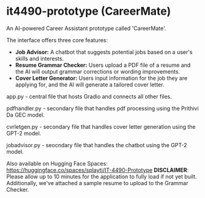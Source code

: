 # it4490-prototype (CareerMate)
An AI-powered Career Assistant prototype called 'CareerMate'.

The interface offers three core features:
- **Job Advisor:** A chatbot that suggests potential jobs based on a user's skills and interests.
- **Resume Grammar Checker:** Users upload a PDF file of a resume and the AI will output grammar corrections or wording improvements.
- **Cover Letter Generator:** Users input information for the job they are applying for, and the AI will generate a tailored cover letter.

app.py - central file that hosts Gradio and connects all other files.

pdfhandler.py - secondary file that handles pdf processing using the Prithivi Da GEC model.

cvrletgen.py - secondary file that handles cover letter generation using the GPT-2 model.

jobadvisor.py - seocndary file that handles the chatbot using the GPT-2 model.


Also available on Hugging Face Spaces: https://huggingface.co/spaces/splaytj/IT-4490-Prototype
**DISCLAIMER**: Please allow up to 10 minutes for the application to fully load if not yet built. Additionally, we've attached a sample resume to upload to the Grammar Checker.
